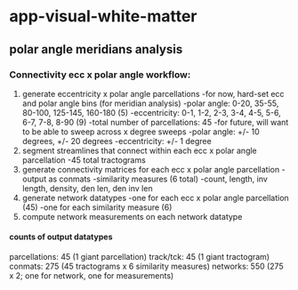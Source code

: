 # app-visual-white-matter

## polar angle meridians analysis
### Connectivity ecc x polar angle workflow:
1. generate eccentricity x polar angle parcellations
    -for now, hard-set ecc and polar angle bins (for meridian analysis)
        -polar angle: 0-20, 35-55, 80-100, 125-145, 160-180 (5)
        -eccentricity: 0-1, 1-2, 2-3, 3-4, 4-5, 5-6, 6-7, 7-8, 8-90 (9)
        -total number of parcellations: 45
    -for future, will want to be able to sweep across x degree sweeps
        -polar angle: +/- 10 degrees, +/- 20 degrees
        -eccentricity: +/- 1 degree
2. segment streamlines that connect within each ecc x polar angle parcellation
    -45 total tractograms
3. generate connectivity matrices for each ecc x polar angle parcellation
    -output as conmats
    -similarity measures (6 total)
        -count, length, inv length, density, den len, den inv len
4. generate network datatypes
    -one for each ecc x polar angle parcellation (45)
    -one for each similarity measure (6)
5. compute network measurements on each network datatype

#### counts of output datatypes
parcellations: 45 (1 giant parcellation)
track/tck: 45 (1 giant tractogram)
conmats: 275 (45 tractograms x 6 similarity measures)
networks: 550 (275 x 2; one for network, one for measurements)


